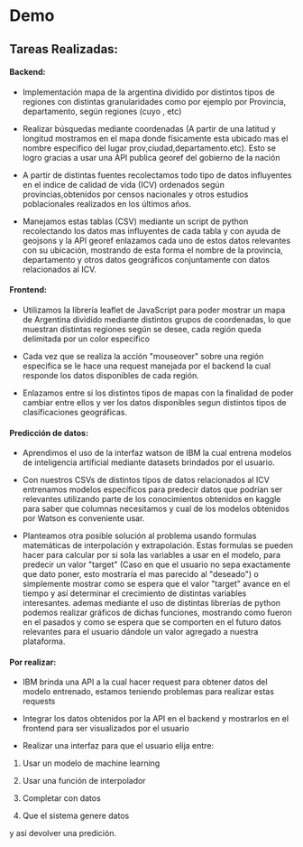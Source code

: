 # Demo

## Tareas Realizadas:

  

#### Backend:

  

+ Implementación mapa de la argentina dividido por distintos tipos de regiones con distintas granularidades como por ejemplo por Provincia, departamento, según regiones (cuyo , etc)

+ Realizar búsquedas mediante coordenadas (A partir de una latitud y longitud mostramos en el mapa donde físicamente esta ubicado mas el nombre especifico del lugar prov,ciudad,departamento.etc). Esto se logro gracias a usar una API publica georef del gobierno de la nación

+ A partir de distintas fuentes recolectamos todo tipo de datos influyentes en el indice de calidad de vida (ICV) ordenados según provincias,obtenidos por censos nacionales y otros estudios poblacionales realizados en los últimos años.

+ Manejamos estas tablas (CSV) mediante un script de python recolectando los datos mas influyentes de cada tabla y con ayuda de geojsons y la API georef enlazamos cada uno de estos datos relevantes con su ubicación, mostrando de esta forma el nombre de la provincia, departamento y otros datos geográficos conjuntamente con datos relacionados al ICV.

  

#### Frontend:

+ Utilizamos la librería leaflet de JavaScript para poder mostrar un mapa de Argentina dividido mediante distintos grupos de coordenadas, lo que muestran distintas regiones según se desee, cada región queda delimitada por un color especifico

+ Cada vez que se realiza la acción "mouseover" sobre una región especifica se le hace una request manejada por el backend la cual responde los datos disponibles de cada región.

+ Enlazamos entre si los distintos tipos de mapas con la finalidad de poder cambiar entre ellos y ver los datos disponibles segun distintos tipos de clasificaciones geográficas.

  
  

#### Predicción de datos:

+ Aprendimos el uso de la interfaz watson de IBM la cual entrena modelos de inteligencia artificial mediante datasets brindados por el usuario.

+ Con nuestros CSVs de distintos tipos de datos relacionados al ICV entrenamos modelos específicos para predecir datos que podrían ser relevantes utilizando parte de los conocimientos obtenidos en kaggle para saber que columnas necesitamos y cual de los modelos obtenidos por Watson es conveniente usar.

+ Planteamos otra posible solución al problema usando formulas matemáticas de interpolación y extrapolación. Estas formulas se pueden hacer para calcular por si sola las variables a usar en el modelo, para predecir un valor "target" (Caso en que el usuario no sepa exactamente que dato poner, esto mostraría el mas parecido al "deseado") o simplemente mostrar como se espera que el valor "target" avance en el tiempo y así determinar el crecimiento de distintas variables interesantes. ademas mediante el uso de distintas librerías de python podemos realizar gráficos de dichas funciones, mostrando como fueron en el pasados y como se espera que se comporten en el futuro datos relevantes para el usuario dándole un valor agregado a nuestra plataforma.

  

#### Por realizar:

+ IBM brinda una API a la cual hacer request para obtener datos del modelo entrenado, estamos teniendo problemas para realizar estas requests

+ Integrar los datos obtenidos por la API en el backend y mostrarlos en el frontend para ser visualizados por el usuario

+ Realizar una interfaz para que el usuario elija entre:

1. Usar un modelo de machine learning

2. Usar una función de interpolador

3. Completar con datos

4. Que el sistema genere datos

  

y así devolver una predición.


